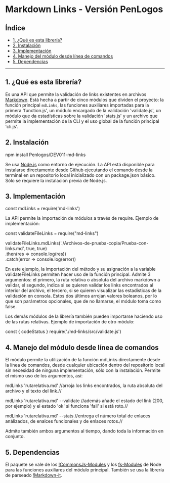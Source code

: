 # Markdown Links - Versión PenLogos

## Índice

* [1. ¿Qué es esta librería?](#1-¿Qué-es-esta-librería?)
* [2. Instalación](#2-instalación)
* [3. Implementación](#3-implementación)
* [4. Manejo del módulo desde línea de comandos](#4-manejo-del-módulo-desde-línea-de-comandos)
* [5. Dependencias](#5-dependencias)

***

## 1. ¿Qué es esta librería?

Es una API que permite la validación de links existentes en archivos [Markdown](https://es.wikipedia.org/wiki/Markdown).
Está hecha a partir de cinco módulos que dividen el proyecto: la función principal `mdLinks`,
las funciones auxiliares importadas para la primera 'function.js', un módulo encargado de la
validación 'validate.js', un módulo que da estadísticas sobre la validación 'stats.js' y un 
archivo que permite la implementación de la CLI y el uso global de la función principal
'cli.js'.

## 2. Instalación  


npm install Penlogos/DEV011-md-links  


Se usa [Node.js](https://nodejs.org/en) como entorno de ejecución. La API está disponible
para instalarse directamente desde Github ejecutando el comando desde la terminal en un 
repositorio local inicializado con un package.json básico. Sólo se requiere la instalación 
previa de Node.js.

## 3. Implementación  

  
const mdLinks = require('md-links')  
  

La API permite la importación de módulos a través de require. Ejemplo de implementación:  
  

const validateFileLinks = require("md-links")

validateFileLinks.mdLinks('./Archivos-de-prueba-copia/Prueba-con-links.md', true, true)  
.then(res => console.log(res))  
.catch(error => console.log(error))  
  

En este ejemplo, la importación del método y su asignación a la variable validateFileLinks
permiten hacer uso de la función principal. Admite 3 argumentos: el primero, la ruta relativa
o absoluta del archivo markdown a validar, el segundo, indica si se quieren validar los 
links encontrados al interior del archivo, el tercero, si se quieren visualizar las 
estadísticas de la validación en consola. Estos dos últimos arrojan valores boleanos, por 
lo que son parámetros opcionales, que de no llamarse, el módulo toma como false.

Los demás módulos de la librería también pueden importarse haciendo uso de las rutas 
relativas. Ejemplo de importación de otro módulo:  
  

const { codeStatus } require('./md-links/src/validate.js')  
  

## 4. Manejo del módulo desde línea de comandos

El módulo permite la utilización de la función mdLinks directamente desde la línea de
comandos, desde cualquier ubicación dentro del repositorio local sin necesidad de ninguna 
implementación, sólo con la instalación. Permite el mismo uso de los argumentos, así:  


mdLinks 'rutarelativa.md' //arroja los links encontrados, la ruta absoluta del archivo y el texto del link.//  
  

mdLinks 'rutarelativa.md' --validate //además añade el estado del link (200, por ejemplo) y el estado 'ok' si funciona 'fail' si está roto.//  
  

mdLinks 'rutarelativa.md' --stats //entrega el número total de enlaces análizados, de enalces funcionales y de enlaces rotos.//  
  

Admite también ambos argumentos al tiempo, dando toda la información en conjunto.  

## 5. Dependencias

El paquete se vale de los [!CommonsJs-Modules](https://nodejs.org/api/path.html) y los [fs-Modules](https://nodejs.org/api/fs.html) de Node para las 
funciones auxiliares del módulo principal. También se usa la librería de parseado 
[!Markdown-it](https://markdown-it.github.io/markdown-it/).
